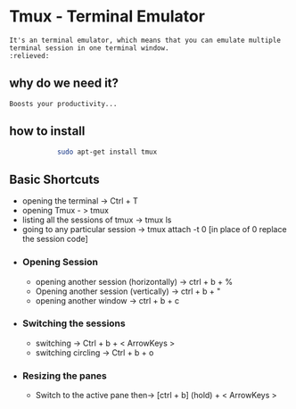 # Tmux - Terminal Emulator
    It's an terminal emulator, which means that you can emulate multiple terminal session in one terminal window. 
    :relieved:

## why do we need it?
    Boosts your productivity...
## how to install

```bash 
            sudo apt-get install tmux 
```
## Basic Shortcuts
- opening the terminal -> Ctrl + T
- opening Tmux - > tmux
- listing all the sessions of tmux -> tmux ls
- going to any particular session -> tmux attach -t 0 
    [in place of 0 replace the session code]
- ### Opening Session
    - opening another session (horizontally) -> ctrl + b + %
    - Opening another session (vertically) -> ctrl + b + " 
    - opening another window -> ctrl + b + c
- ### Switching the sessions
    - switching -> Ctrl + b + < ArrowKeys >
    - switching circling -> Ctrl + b + o
- ### Resizing the panes 
    - Switch to the active pane then-> [ctrl + b] (hold) + < ArrowKeys >
    

